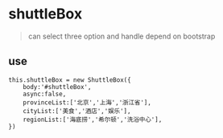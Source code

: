 # shuttleBox
> can select three option and handle
> depend on bootstrap
## use
``` 
this.shuttleBox = new ShuttleBox({
    body:'#shuttleBox',
    async:false,
    provinceList:['北京','上海','浙江省'],
    cityList:['美食','酒店','娱乐'],
    regionList:['海底捞','希尔顿','洗浴中心'],
})
```
